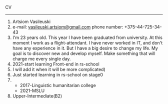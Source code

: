 CV
***
1. Artsiom Vasileuski
2. e-mail: vasileuski.artsiom@gmail.com
   phone number: +375-44-725-34-43
3. I'm 23 years old. This year I have been graduated from university. At this moment I work as a flight-attendant.  I have never worked in IT, and don't have any experience in it. But I have a big desire to change my life. My goal is to discover new and develop myself. Make something that will charge me every single day. 
4. 2021-start learning Front-end in rs-school
5. I will add it when it will be more complicated)
6. Just started learning in rs-school on stage0
7. - 2017-Linguistic humanitarian college  
   - 2021-MSLU
8. Upper-Intermediate(B2)

